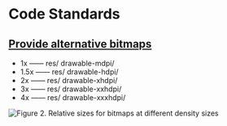 # Code Standards 

##  [Provide alternative bitmaps](https://developer.android.google.cn/training/multiscreen/screendensities?hl=en#TaskProvideAltBmp)

- 1x    —— res/  drawable-mdpi/
- 1.5x  —— res/  drawable-hdpi/
- 2x    —— res/  drawable-xhdpi/
- 3x    —— res/  drawable-xxhdpi/
- 4x 	—— res/  drawable-xxxhdpi/	


![Figure 2. Relative sizes for bitmaps at different density sizes](https://developer.android.google.cn/images/screens_support/devices-density_2x.png)